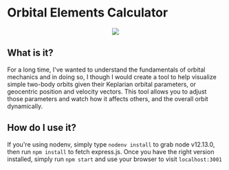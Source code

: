 # Orbital Elements Calculator

<center><img src="https://raw.github.com/mrpossoms/two-body/raw/master/.demo.gif"/></center>

## What is it?
For a long time, I've wanted to understand the fundamentals of orbital mechanics and in doing so, I though I would create a tool to help visualize simple two-body orbits given their Keplarian orbital parameters, or geocentric position and velocity vectors. This tool allows you to adjust those parameters and watch how it affects others, and the overall orbit dynamically.

## How do I use it?
If you're using nodenv, simply type `nodenv install` to grab node v12.13.0, then run `npm install` to fetch express.js. Once you have the right version installed, simply run `npm start` and use your browser to visit `localhost:3001`
